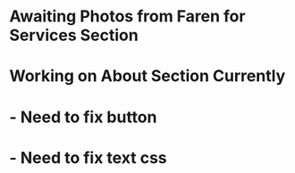 # Awaiting Photos from Faren for Services Section

# Working on About Section Currently 
#       - Need to fix button
#       - Need to fix text css
